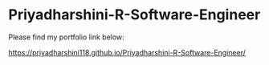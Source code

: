 # Priyadharshini-R-Software-Engineer

Please find my portfolio link below:

https://priyadharshini118.github.io/Priyadharshini-R-Software-Engineer/

